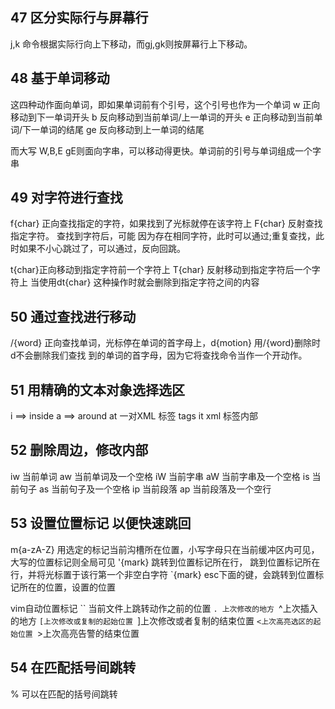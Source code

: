 ## 47 区分实际行与屏幕行
j,k 命令根据实际行向上下移动，而gj,gk则按屏幕行上下移动。

## 48 基于单词移动
这四种动作面向单词，即如果单词前有个引号，这个引号也作为一个单词
w    正向移动到下一单词开头
b    反向移动到当前单词/上一单词的开头
e    正向移动到当前单词/下一单词的结尾
ge  反向移动到上一单词的结尾

而大写 W,B,E gE则面向字串，可以移动得更快。单词前的引号与单词组成一个字串

## 49 对字符进行查找
f{char} 正向查找指定的字符，如果找到了光标就停在该字符上
F{char} 反射查找指定字符。
查找到字符后，可能 因为存在相同字符，此时可以通过;重复查找，此时如果不小心跳过了，可以通过，反向回跳。

t{char}正向移动到指定字符前一个字符上
T{char} 反射移动到指定字符后一个字符上
当使用dt{char} 这种操作时就会删除到指定字符之间的内容

## 50 通过查找进行移动
/{word} 正向查找单词，光标停在单词的首字母上，d{motion} 用/{word}删除时d不会删除我们查找 到的单词的首字母，因为它将查找命令当作一个开动作。

## 51 用精确的文本对象选择选区
i ==> inside
a ==> around 
at  一对XML 标签 <xml>tags </xml>
it  xml 标签内部

## 52 删除周边，修改内部

iw     当前单词
aw    当前单词及一个空格
iW    当前字串
aW   当前字串及一个空格
is      当前句子
as     当前句子及一个空格
ip     当前段落
ap    当前段落及一个空行

## 53 设置位置标记 以便快速跳回
m{a-zA-Z} 用选定的标记当前沟槽所在位置，小写字母只在当前缓冲区内可见，大写的位置标记则全局可见
'{mark} 跳转到位置标记所在行， 跳到位置标记所在行，并将光标置于该行第一个非空白字符
`{mark} esc下面的键，会跳转到位置标记所在的位置，设置的位置

vim自动位置标记
`` 当前文件上跳转动作之前的位置
`. 上次修改的地方
`^上次插入的地方
`[上次修改或复制的起始位置
`]上次修改或者复制的结束位置
`<上次高亮选区的起始位置
`>上次高亮告警的结束位置

## 54 在匹配括号间跳转
% 可以在匹配的括号间跳转